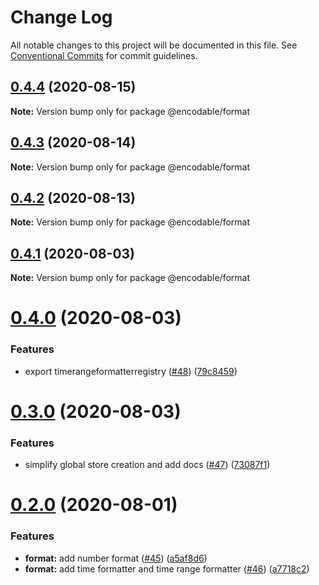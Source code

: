 # Change Log

All notable changes to this project will be documented in this file.
See [Conventional Commits](https://conventionalcommits.org) for commit guidelines.

## [0.4.4](https://github.com/apache-superset/encodable/compare/@encodable/format@0.4.3...@encodable/format@0.4.4) (2020-08-15)

**Note:** Version bump only for package @encodable/format





## [0.4.3](https://github.com/apache-superset/encodable/compare/@encodable/format@0.4.2...@encodable/format@0.4.3) (2020-08-14)

**Note:** Version bump only for package @encodable/format





## [0.4.2](https://github.com/apache-superset/encodable/compare/@encodable/format@0.4.1...@encodable/format@0.4.2) (2020-08-13)

**Note:** Version bump only for package @encodable/format





## [0.4.1](https://github.com/apache-superset/encodable/compare/@encodable/format@0.4.0...@encodable/format@0.4.1) (2020-08-03)

**Note:** Version bump only for package @encodable/format





# [0.4.0](https://github.com/apache-superset/encodable/compare/@encodable/format@0.3.0...@encodable/format@0.4.0) (2020-08-03)


### Features

* export timerangeformatterregistry ([#48](https://github.com/apache-superset/encodable/issues/48)) ([79c8459](https://github.com/apache-superset/encodable/commit/79c8459d6ad528a17685dc02b4cd0bdc896288cf))





# [0.3.0](https://github.com/apache-superset/encodable/compare/@encodable/format@0.2.0...@encodable/format@0.3.0) (2020-08-03)


### Features

* simplify global store creation and add docs ([#47](https://github.com/apache-superset/encodable/issues/47)) ([73087f1](https://github.com/apache-superset/encodable/commit/73087f14cc5f8f0f07cda6612a7a5e851a3817b6))





# [0.2.0](https://github.com/apache-superset/encodable/compare/@encodable/format@0.1.0...@encodable/format@0.2.0) (2020-08-01)


### Features

* **format:** add number format ([#45](https://github.com/apache-superset/encodable/issues/45)) ([a5af8d6](https://github.com/apache-superset/encodable/commit/a5af8d60e7d947ccb381a96fc09f89ec266704cd))
* **format:** add time formatter and time range formatter ([#46](https://github.com/apache-superset/encodable/issues/46)) ([a7718c2](https://github.com/apache-superset/encodable/commit/a7718c223eda28dbf65b4ae85768b1c9decfe3ed))
